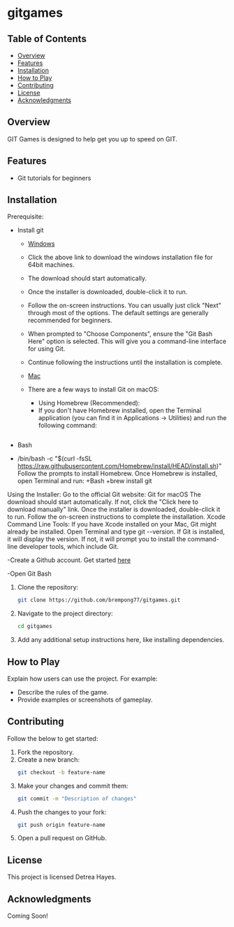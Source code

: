 # gitgames

## Table of Contents
- [Overview](#overview)
- [Features](#features)
- [Installation](#installation)
- [How to Play](#how-to-play)
- [Contributing](#contributing)
- [License](#license)
- [Acknowledgments](#acknowledgments)

## Overview
GIT Games is designed to help get you up to speed on GIT.
## Features
- Git tutorials for beginners

## Installation

Prerequisite: 
- Install git 
   - [Windows](https://github.com/git-for-windows/git/releases/download/v2.49.0.windows.1/Git-2.49.0-64-bit.exe) 
    - Click the above link to download the windows installation file for 64bit machines.
    - The download should start automatically.
    - Once the installer is downloaded, double-click it to run.
    - Follow the on-screen instructions. You can usually just click "Next" through most of the options. The default settings are generally recommended for beginners.
    - When prompted to "Choose Components", ensure the "Git Bash Here" option is selected. This will give you a command-line interface for using Git.
    - Continue following the instructions until the installation is complete.

   - [Mac](https://git-scm.com/downloads/mac)
    - There are a few ways to install Git on macOS:

      - Using Homebrew (Recommended):
      - If you don't have Homebrew installed, open the Terminal application (you can find it in Applications -> Utilities) and run the following command:
        ```bash
+ Bash

+ /bin/bash -c "$(curl -fsSL https://raw.githubusercontent.com/Homebrew/install/HEAD/install.sh)"
Follow the prompts to install Homebrew.
Once Homebrew is installed, open Terminal and run:
+Bash
+brew install git

Using the Installer:
Go to the official Git website: Git for macOS
The download should start automatically. If not, click the "Click here to download manually" link.
Once the installer is downloaded, double-click it to run.
Follow the on-screen instructions to complete the installation.
Xcode Command Line Tools: If you have Xcode installed on your Mac, Git might already be installed. Open Terminal and type git --version. If Git is installed, it will display the version. If not, it will prompt you to install the command-line developer tools, which include Git. 
   

-Create a Github account. Get started [here](https://github.com/)

-Open Git Bash 
1. Clone the repository:
   ```bash
   git clone https://github.com/brempong77/gitgames.git
   ```
2. Navigate to the project directory:
   ```bash
   cd gitgames
   ```
3. Add any additional setup instructions here, like installing dependencies.

## How to Play
Explain how users can use the project. For example:
- Describe the rules of the game.
- Provide examples or screenshots of gameplay.

## Contributing
Follow the below to get started:
1. Fork the repository.
2. Create a new branch:
   ```bash
   git checkout -b feature-name
   ```
3. Make your changes and commit them:
   ```bash
   git commit -m "Description of changes"
   ```
4. Push the changes to your fork:
   ```bash
   git push origin feature-name
   ```
5. Open a pull request on GitHub.

## License

This project is licensed Detrea Hayes.

## Acknowledgments
Coming Soon!



